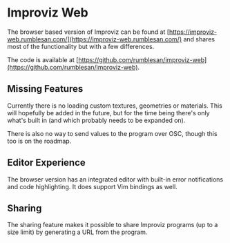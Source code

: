 # Improviz Web

The browser based version of Improviz can be found at [https://improviz-web.rumblesan.com/](https://improviz-web.rumblesan.com/) and shares most of the functionality but with a few differences.

The code is available at [https://github.com/rumblesan/improviz-web](https://github.com/rumblesan/improviz-web).

## Missing Features

Currently there is no loading custom textures, geometries or materials. This will hopefully be added in the future, but for the time being there's only what's built in (and which probably needs to be expanded on).

There is also no way to send values to the program over OSC, though this too is on the roadmap.

## Editor Experience

The browser version has an integrated editor with built-in error notifications and code highlighting. It does support Vim bindings as well.

## Sharing

The sharing feature makes it possible to share Improviz programs (up to a size limit) by generating a URL from the program.
